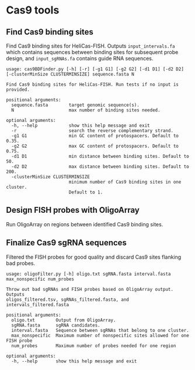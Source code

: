 # Cas9 tools

## Find Cas9 binding sites

Find Cas9 binding sites for HeliCas-FISH. Outputs `input_intervals.fa` which contains sequences between binding sites for subsequent probe design, and `input_sgRNAs.fa` contains guide RNA sequences.

```
usage: cas9BDFinder.py [-h] [-r] [-g1 G1] [-g2 G2] [-d1 D1] [-d2 D2] [-clusterMinSize CLUSTERMINSIZE] sequence.fasta N

Find Cas9 binding sites for HeliCas-FISH. Run tests if no input is provided.

positional arguments:
  sequence.fasta        target genomic sequence(s).
  N                     max number of binding sites needed.

optional arguments:
  -h, --help            show this help message and exit
  -r                    search the reverse complementary strand.
  -g1 G1                min GC content of protospacers. Default to 0.35.
  -g2 G2                max GC content of protospacers. Default to 0.75.
  -d1 D1                min distance between binding sites. Default to 50.
  -d2 D2                max distance between binding sites. Default to 200.
  -clusterMinSize CLUSTERMINSIZE
                        minimum number of Cas9 binding sites in one cluster.
                        Default to 1.
```

## Design FISH probes with OligoArray

Run OligoArray on regions between identified Cas9 binding sites.

## Finalize Cas9 sgRNA sequences

Filtered the FISH probes for good quality and discard Cas9 sites flanking bad probes.

```
usage: oligoFilter.py [-h] oligo.txt sgRNA.fasta interval.fasta max_nonspecific num_probes

Throw out bad sgRNAs and FISH probes based on OligoArray output. Outputs
oligos_filtered.tsv, sgRNAs_filtered.fasta, and intervals_filtered.fasta

positional arguments:
  oligo.txt        Output from OligoArray.
  sgRNA.fasta      sgRNA candidates.
  interval.fasta   Sequence between sgRNAs that belong to one cluster.
  max_nonspecific  Maximum number of nonspecific sites allowed for one FISH probe
  num_probes       Maximum number of probes needed for one region

optional arguments:
  -h, --help       show this help message and exit
```

